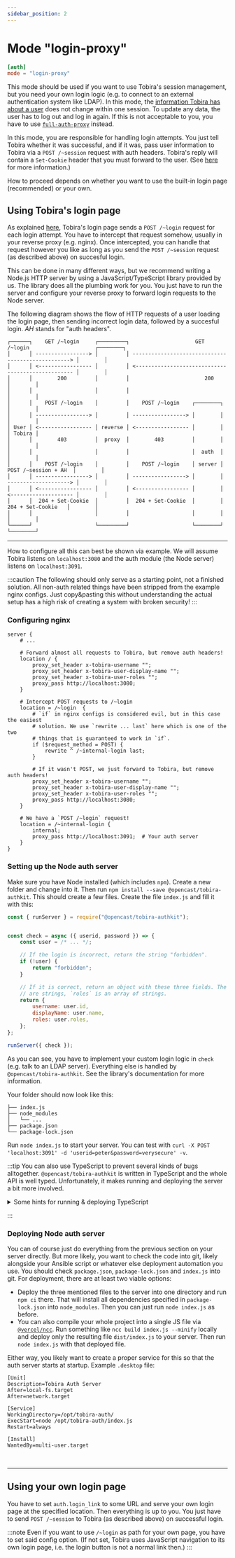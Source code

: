 ```yaml
---
sidebar_position: 2
---
```


# Mode "login-proxy"

```toml
[auth]
mode = "login-proxy"
```

This mode should be used if you want to use Tobira's session management, but you need your own login logic (e.g. to connect to an external authentication system like LDAP).
In this mode, the [information Tobira has about a user](in-depth#user-information-tobira-needs) does not change within one session.
To update any data, the user has to log out and log in again.
If this is not acceptable to you, you have to use [`full-auth-proxy`](full-auth-proxy) instead.

In this mode, you are responsible for handling login attempts.
You just tell Tobira whether it was successful, and if it was, pass user information to Tobira via a `POST /~session` request with auth headers.
Tobira's reply will contain a `Set-Cookie` header that you must forward to the user.
(See [here](in-depth#using-tobiras-session-management) for more information.)

How to proceed depends on whether you want to use the built-in login page (recommended) or your own.


## Using Tobira's login page

As explained [here](in-depth#tobiras-login-page), Tobira's login page sends a `POST /~login` request for each login attempt.
You have to intercept that request somehow, usually in your reverse proxy (e.g. nginx).
Once intercepted, you can handle that request however you like as long as you send the `POST /~session` request (as described above) on succesful login.

This can be done in many different ways, but we recommend writing a Node.js HTTP server by using a JavaScript/TypeScript library provided by us.
The library does all the plumbing work for you.
You just have to run the server and configure your reverse proxy to forward login requests to the Node server.

The following diagram shows the flow of HTTP requests of a user loading the login page, then sending incorrect login data, followed by a succesful login.
*AH* stands for "auth headers".

```
┌──────┐    GET /~login     ┌─────────┐                     GET /~login                     ┌────────┐
│      │ -----------------> │         │ --------------------------------------------------> │        │
│      │ <----------------- │         │ <-------------------------------------------------- │        │
│      │        200         │         │                        200                          │        │
│      │                    │         │                                                     │        │
│      │    POST /~login    │         │    POST /~login    ┌────────┐                       │        │
│      │ -----------------> │         │ -----------------> │        │                       │        │
│ User │ <----------------- │ reverse │ <----------------- │        │                       │ Tobira │
│      │        403         │  proxy  │        403         │        │                       │        │
│      │                    │         │                    │  auth  │                       │        │
│      │    POST /~login    │         │    POST /~login    │ server │  POST /~session + AH  │        │
│      │ -----------------> │         │ -----------------> │        │ --------------------> │        │
│      │ <----------------- │         │ <----------------- │        │ <-------------------- │        │
│      │  204 + Set-Cookie  │         │  204 + Set-Cookie  │        │    204 + Set-Cookie   │        │
│      │                    │         │                    │        │                       │        │
└──────┘                    └─────────┘                    └────────┘                       └────────┘
```

---

How to configure all this can best be shown via example.
We will assume Tobira listens on `localhost:3080` and the auth module (the Node server) listens on `localhost:3091`.

:::caution
The following should only serve as a starting point, not a finished solution.
All non-auth related things have been stripped from the example nginx configs.
Just copy&pasting this without understanding the actual setup has a high risk of creating a system with broken security!
:::

### Configuring nginx

```nginx
server {
    # ...

    # Forward almost all requests to Tobira, but remove auth headers!
    location / {
        proxy_set_header x-tobira-username "";
        proxy_set_header x-tobira-user-display-name "";
        proxy_set_header x-tobira-user-roles "";
        proxy_pass http://localhost:3080;
    }

    # Intercept POST requests to /~login
    location = /~login  {
        # `if` in nginx configs is considered evil, but in this case the easiest
        # solution. We use `rewrite ... last` here which is one of the two
        # things that is guaranteed to work in `if`.
        if ($request_method = POST) {
            rewrite ^ /~internal-login last;
        }

        # If it wasn't POST, we just forward to Tobira, but remove auth headers!
        proxy_set_header x-tobira-username "";
        proxy_set_header x-tobira-user-display-name "";
        proxy_set_header x-tobira-user-roles "";
        proxy_pass http://localhost:3080;
    }

    # We have a `POST /~login` request!
    location = /~internal-login {
        internal;
        proxy_pass http://localhost:3091;  # Your auth server
    }
}
```

### Setting up the Node auth server

Make sure you have Node installed (which includes `npm`).
Create a new folder and change into it.
Then run `npm install --save @opencast/tobira-authkit`.
This should create a few files.
Create the file `index.js` and fill it with this:

```javascript
const { runServer } = require("@opencast/tobira-authkit");


const check = async ({ userid, password }) => {
    const user = /* ... */;

    // If the login is incorrect, return the string "forbidden".
    if (!user) {
        return "forbidden";
    }

    // If it is correct, return an object with these three fields. The first two
    // are strings, `roles` is an array of strings.
    return {
        username: user.id,
        displayName: user.name,
        roles: user.roles,
    };
};

runServer({ check });
```

As you can see, you have to implement your custom login logic in `check` (e.g. talk to an LDAP server).
Everything else is handled by `@opencast/tobira-authkit`.
See the library's documentation for more information.

Your folder should now look like this:

```
├── index.js
├── node_modules
│   └── ...
├── package.json
└── package-lock.json
```

Run `node index.js` to start your server.
You can test with `curl -X POST 'localhost:3091' -d 'userid=peter&password=verysecure' -v`.

:::tip
You can also use TypeScript to prevent several kinds of bugs alltogether.
`@opencast/tobira-authkit` is written in TypeScript and the whole API is well typed.
Unfortunately, it makes running and deploying the server a bit more involved.

<details>
<summary>Some hints for running & deploying TypeScript</summary>

- Of course, you can use `tsc` to create a plain JS version of your code.
- You could use [`ts-node`](https://www.npmjs.com/package/ts-node) to run TS code directly.
- You could use [`@vercel/ncc`](https://npmjs.com/@vercel/ncc) to create a single, easily deployable JS file.

</details>

:::

### Deploying Node auth server

You can of course just do everything from the previous section on your server directly.
But more likely, you want to check the code into git, likely alongside your Ansible script or whatever else deployment automation you use.
You should check `package.json`, `package-lock.json` and `index.js` into git.
For deployment, there are at least two viable options:

- Deploy the three mentioned files to the server into one directory and run `npm ci` there.
  That will install all dependencies specified in `package-lock.json` into `node_modules`.
  Then you can just run `node index.js` as before.
- You can also compile your whole project into a single JS file via [`@vercel/ncc`](https://npmjs.com/@vercel/ncc).
  Run something like `ncc build index.js --minify` locally and deploy only the resulting file `dist/index.js` to your server.
  Then run `node index.js` with that deployed file.

Either way, you likely want to create a proper service for this so that the auth server starts at startup.
Example `.desktop` file:

```systemd
[Unit]
Description=Tobira Auth Server
After=local-fs.target
After=network.target

[Service]
WorkingDirectory=/opt/tobira-auth/
ExecStart=node /opt/tobira-auth/index.js
Restart=always

[Install]
WantedBy=multi-user.target
```

<br />

---

## Using your own login page

You have to set `auth.login_link` to some URL and serve your own login page at the specified location.
Then everything is up to you.
You just have to send `POST /~session` to Tobira (as described above) on successful login.

:::note
Even if you want to use `/~login` as path for your own page, you have to set said config option.
(If not set, Tobira uses JavaScript navigation to its own login page, i.e. the login button is not a normal link then.)
:::

